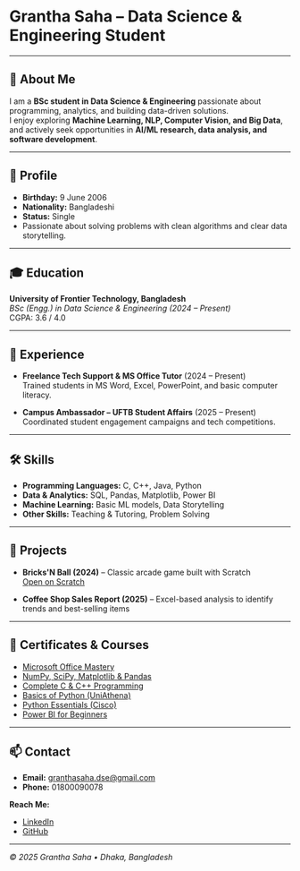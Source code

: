 # Grantha Saha – Data Science & Engineering Student

---

## 👋 About Me
I am a **BSc student in Data Science & Engineering** passionate about programming, analytics, and building data-driven solutions.  
I enjoy exploring **Machine Learning, NLP, Computer Vision, and Big Data**, and actively seek opportunities in **AI/ML research, data analysis, and software development**.

---

## 📝 Profile
- **Birthday:** 9 June 2006  
- **Nationality:** Bangladeshi  
- **Status:** Single  
- Passionate about solving problems with clean algorithms and clear data storytelling.  

---

## 🎓 Education
**University of Frontier Technology, Bangladesh**  
*BSc (Engg.) in Data Science & Engineering (2024 – Present)*  
CGPA: 3.6 / 4.0  

---

## 💼 Experience
- **Freelance Tech Support & MS Office Tutor** (2024 – Present)  
  Trained students in MS Word, Excel, PowerPoint, and basic computer literacy.

- **Campus Ambassador – UFTB Student Affairs** (2025 – Present)  
  Coordinated student engagement campaigns and tech competitions.

---

## 🛠️ Skills
- **Programming Languages:** C, C++, Java, Python  
- **Data & Analytics:** SQL, Pandas, Matplotlib, Power BI  
- **Machine Learning:** Basic ML models, Data Storytelling  
- **Other Skills:** Teaching & Tutoring, Problem Solving  

---

## 🔧 Projects
- **Bricks'N Ball (2024)** – Classic arcade game built with Scratch  
  [Open on Scratch](https://scratch.mit.edu/projects/1108653845)  

- **Coffee Shop Sales Report (2025)** – Excel-based analysis to identify trends and best-selling items  

---

## 📜 Certificates & Courses
- [Microsoft Office Mastery](https://www.udemy.com/certificate/UC-b52b53b3-ee0f-4192-ad3a-7fa35ace7b2d/)  
- [NumPy, SciPy, Matplotlib & Pandas](https://www.udemy.com/certificate/UC-d647bd45-62fc-468d-83a5-d57cfa2c91c9/)  
- [Complete C & C++ Programming](https://www.udemy.com/certificate/UC-86cdee9a-3376-44ef-b43a-30b0b5346e7a/)  
- [Basics of Python (UniAthena)](https://docs.uniathena.com/prod/course/certificate/323_1741292097_certificate.jpg)  
- [Python Essentials (Cisco)](https://www.netacad.com/certificates?issuanceId=a80482d9-c79b-4381-8791-7bf355da78c3)  
- [Power BI for Beginners](https://simpli-web.app.link/e/Tc4tfm1ACVb)  

---

## 📫 Contact
- **Email:** [granthasaha.dse@gmail.com](mailto:granthasaha.dse@gmail.com)  
- **Phone:** 01800090078  

**Reach Me:**  
- [LinkedIn](https://www.linkedin.com/in/granthasaha/)  
- [GitHub](https://github.com/gsgrantha)  

---

*© 2025 Grantha Saha • Dhaka, Bangladesh*
